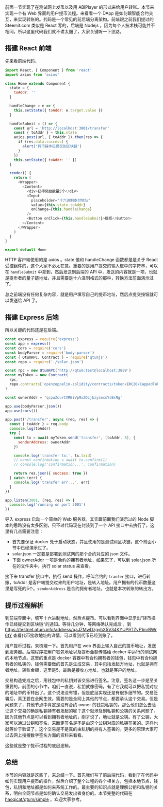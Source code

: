 前面一节实现了在测试网上发币以及用 ABIPlayer 的形式来给用户转账。本节来实现一个有 Web 界面的用户提币流程。来看看一个 DApp 是如何跟智能合约交互，来实现转账的。代码是一个常见的前后端分离架构。前端跟之前我们提过的 Steemit.com 类似是 React 写的，后端是 Nodejs 。因为每个人技术栈可能并不相同，所以这里代码我们就不讲太细了，大家关键听一下思路。

## 搭建 React 前端

先来看前端代码。

```js
import React, { Component } from 'react'
import axios from 'axios'

class Home extends Component {
  state = {
    toAddr: ''
  }

  handleChange = e => {
    this.setState({ toAddr: e.target.value })
  }

  handleSubmit = () => {
    const url = 'http://localhost:3001/transfer'
    const { toAddr } = this.state
    axios.post(url, { toAddr }).then(res => {
      if (res.data.success) {
        alert('转币操作已提交到区块链')
      }
    })
    this.setState({ toAddr: '' })
  }

  render() {
    return (
      <Wrapper>
        <Content>
          <div>获得奖励数量5个</div>
          <Input
            placeholder="十六进制支付地址"
            value={this.state.toAddr}
            onChange={this.handleChange}
          />
          <Button onClick={this.handleSubmit}>提现</Button>
        </Content>
      </Wrapper>
    )
  }
}

export default Home
```

HTTP 客户端使用的是 axios 。state 值和 handleChange 函数都是是关于 React 受控组件的，这个大家不必太在意。重要的是用户提交的输入框中的字符串，可以在 `handleSubmit` 中拿到，然后发送到后端的 API 中，发送的内容就是一项，也就是提币者的量子链地址，并且需要是十六进制格式的那种，转换方法前面演示过了。

总之前端没有任何复杂内容，就是用户填写自己的提币地址，然后点提交按钮就可以发送给 API 了。

## 搭建 Express 后端

所以关键的代码还是在后端。

```js
const express = require('express')
const app = express()
const cors = require('cors')
const bodyParser = require('body-parser')
const { QtumRPC, Contract } = require('qtumjs')
const repo = require('./solar.json')

const rpc = new QtumRPC('http://qtum:test@localhost:3889')
const myToken = new Contract(
  rpc,
  repo.contracts['openzeppelin-solidity/contracts/token/ERC20/CappedToken.sol']
)

const ownerAddr = 'qcpwZourCVREiVp9xZQLjbzysmxsYsBxNg'

app.use(bodyParser.json())
app.use(cors())

app.post('/transfer', async (req, res) => {
  const { toAddr } = req.body
  console.log(toAddr)
  try {
    const tx = await myToken.send('transfer', [toAddr, 5], {
      senderAddress: ownerAddr
    })

    console.log('transfer tx:', tx.txid)
    // const confirmation = await tx.confirm(1)
    // console.log('confirmation...', confirmation)

    return res.json({ success: true })
  } catch (err) {
    console.log('transfer err...', err)
  }
})

app.listen(3001, (req, res) => {
  console.log('running on port 3001')
})

```

导入 express 启动一个简单的 Web 服务器。其实跟前面我们演示过的 Node 脚本的思路没有太多区别，只不过代码现在封装到了一个 API 接口中去执行了。这里有几点需要注意：

- 首先要保证 docker 处于启动状态，并且使用的是测试网区块链，这个前面小节中已经演示过了。
- solar.json 一定要是部署到测试网的那个合约对应的 json 文件。
- 下面 ownerAddr 一项是合约的拥有者地址，如果忘了，可以到 solar.json 所在的文件夹中，执行 solar status 来查看。

接下来 transfer 接口中，执行 send 操作，呼叫合约的 `tranfer` 接口，进行转账，toAddr 是客户端提交过来的用户地址，是转入地址。用户拥有的代币数量这里是写死的5个。`senderAddress` 是合约拥有者地址。也就是本次转账的转出方。

## 提币过程解析

到前端界面中，填写十六进制地址，然后点提币。可以看到界面中显示出”转币操作已经提交到区块链“的通知。等待几分钟，等网络确认完成后 ，到 https://testnet.qtum.info/address/qaJZMwDzgyhX5V34KYUP9TZvF1mrBWr6tY 查看代币接收地址的详情，可以看到代币已经到账了。

用户提币过程，来梳理一下。首先用户在 web 界面上输入自己的提币地址，发送到服务器。后端程序把用户钱包地址以及提币金额传递给 docker 中运行的测试网的本地节点。这里的重点是 docker 容器中有合约拥有者的钱包，钱包中有合约拥有者的私钥的，钱包需要做的首先是生成交易，其中包括发起方地址，也就是拥有者地址，转账金额，这里是5，最后是接收方地址，也就是客户的地址。

交易构造完成之后，用钱包中的私钥对该交易进行签名。注意，签名这一步是至关重要的，前面的小节中，咱们一直说，私钥就像密码，有了它我就可以把私钥对应的地址中的币转出了。这个说法没有错，但是底层实现还是有很多细节的。交易签署后，真正要在全网生效，需要的是全网上其他的节点，都要承认这个交易。但是问题来了，其他节点中肯定是没有合约 owner 的钱包私钥的，那么他们怎么去验证这个交易的确是私钥持有者发起的呢？这个就涉及到私钥和公钥的关系问题了。因为其他节点是可以看到拥有者地址的，刚才说了，地址就是公钥。有了公钥，大家可以通过公钥和签名，来断定签名是不是由这个公钥对应的私钥签署的。这样也就等价于验证了，这个交易是不是真的由私钥的持有人签署的。更多的原理大家可以去网上搜搜数字签名方面的资料来看看。

这些就是整个提币过程的底层逻辑。

## 总结

本节的内容就是这些了，来总结一下。首先我们写了前后端代码，看到了在代码中如何实现用户提币的操作。然后介绍了整个过程的各个相关方，包括本地节点，钱包，私钥和地址都是如何来系统工作的。最主要的知识点就是理解公钥和私钥的关系，明白全网节点是如何确认交易发出者身份的。本节完整的代码在 [haoqicat/qtum/simple](https://github.com/haoqicat/qtum/tree/master/simple) ，欢迎大家参考。

